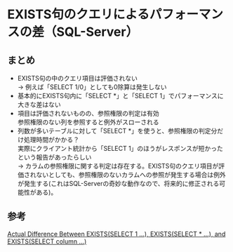 EXISTS句のクエリによるパフォーマンスの差（SQL-Server）
===
## まとめ
* EXISTS句の中のクエリ項目は評価されない<br>
→ 例えば「SELECT 1/0」としても0除算は発生しない
* 基本的にEXISTS句内に「SELECT *」と「SELECT 1」でパフォーマンスに大きな差はない
* 項目は評価されないものの、参照権限の判定は有効<br>
参照権限のない列を参照すると例外がスローされる<br>
* 列数が多いテーブルに対して「SELECT *」を使うと、参照権限の判定分だけ処理時間がかかる？<br>
実際にクライアント統計から「SELECT 1」のほうがレスポンスが短かったという報告があったらしい<br>
→ カラムの参照権限に関する判定は存在する。EXISTS句のクエリ項目が評価されないとしても、参照権限のないカラムへの参照が発生する場合は例外が発生する(これはSQL-Serverの奇妙な動作なので、将来的に修正される可能性がある)。

## 参考
[Actual Difference Between EXISTS(SELECT 1 …), EXISTS(SELECT * …), and EXISTS(SELECT column …)](https://sqlquantumleap.com/2020/01/24/actual-difference-between-existsselect-1-existsselect-and-existsselect-column/)